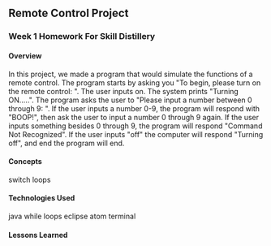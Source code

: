 ## Remote Control Project

### Week 1 Homework For Skill Distillery

#### Overview
In this project, we made a program that would simulate the functions of a remote
control. The program starts by asking you "To begin, please turn on the remote
control: ". The user inputs on. The system prints "Turning ON.....". The program
asks the user to "Please input a number between 0 through 9: ". If the user inputs
a number 0-9, the program will respond with "BOOP!", then ask the user to input a
number 0 through 9 again. If the user inputs something besides 0 through 9, the
program will respond "Command Not Recognized". If the user inputs "off" the
computer will respond "Turning off", and end the program will end.

#### Concepts
switch
loops

#### Technologies Used
java
while loops
eclipse
atom
terminal


#### Lessons Learned
